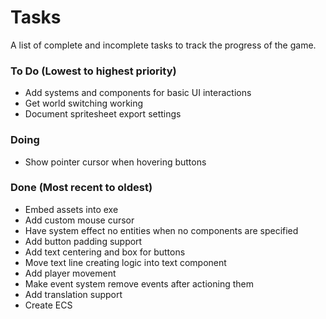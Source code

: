 # Tasks
A list of complete and incomplete tasks to track the progress of the game.

### To Do (Lowest to highest priority)
- Add systems and components for basic UI interactions
- Get world switching working
- Document spritesheet export settings

### Doing
- Show pointer cursor when hovering buttons

### Done (Most recent to oldest)
- Embed assets into exe
- Add custom mouse cursor
- Have system effect no entities when no components are specified
- Add button padding support
- Add text centering and box for buttons
- Move text line creating logic into text component
- Add player movement
- Make event system remove events after actioning them
- Add translation support
- Create ECS